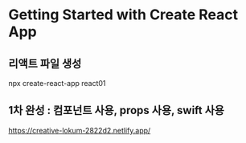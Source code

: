 # Getting Started with Create React App

## 리액트 파일 생성

npx create-react-app react01

## 1차 완성 : 컴포넌트 사용, props 사용, swift 사용

https://creative-lokum-2822d2.netlify.app/
